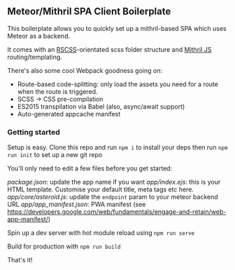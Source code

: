 ## Meteor/Mithril SPA Client Boilerplate

This boilerplate allows you to quickly set up a mithril-based SPA which uses Meteor as a backend.

It comes with an [RSCSS](http://rscss.io)-orientated scss folder structure and [Mithril JS](https://mithril.js.org) routing/templating.

There's also some cool Webpack goodness going on:

* Route-based code-splitting: only load the assets you need for a route when the route is triggered.
* SCSS -> CSS pre-compilation
* ES2015 transpilation via Babel (also, async/await support)
* Auto-generated appcache manifest

### Getting started

Setup is easy. Clone this repo and run `npm i` to install your deps then run `npm run init` to set up a new git repo

You'll only need to edit a few files before you get started:

*package.json*: update the app name if you want 
*app/index.ejs*: this is your HTML template. Customise your default title, meta tags etc here. 
*app/core/asteroid.js*: update the `endpoint` param to your meteor backend URL
*app/app_manifest.json*: PWA manifest (see https://developers.google.com/web/fundamentals/engage-and-retain/web-app-manifest/)

Spin up a dev server with hot module reload using `npm run serve`

Build for production with `npm run build`

That's it!